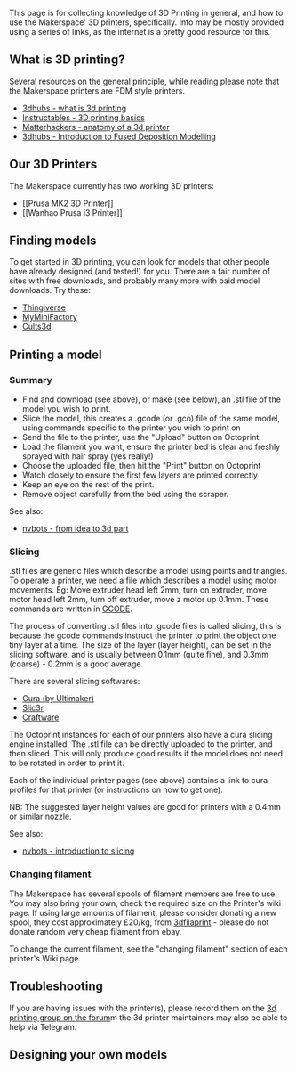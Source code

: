 This page is for collecting knowledge of 3D Printing in general, and how to use the Makerspace' 3D printers, specifically. Info may be mostly provided using a series of links, as the internet is a pretty good resource for this.

## What is 3D printing?

Several resources on the general principle, while reading please note that the Makerspace printers are <span title="Fused Deposition Modelling">FDM</span> style printers.

- [3dhubs - what is 3d printing](https://www.3dhubs.com/what-is-3d-printing)
- [Instructables - 3D printing basics](https://www.instructables.com/id/3D-Printing-Basics/)
- [Matterhackers - anatomy of a 3d printer](https://www.matterhackers.com/articles/anatomy-of-a-3d-printer)
- [3dhubs - Introduction to Fused Deposition Modelling](https://www.3dhubs.com/knowledge-base/introduction-fdm-3d-printing)

## Our 3D Printers

The Makerspace currently has two working 3D printers:

- [[Prusa MK2 3D Printer]]
- [[Wanhao Prusa i3 Printer]]

## Finding models

To get started in 3D printing, you can look for models that other people have already designed (and tested!) for you. There are a fair number of sites with free downloads, and probably many more with paid model downloads. Try these:

- [Thingiverse](https://thingiverse.com)
- [MyMiniFactory](https://myminifactory.com)
- [Cults3d](https://cults3d.com/en)

## Printing a model

### Summary

- Find and download (see above), or make (see below), an .stl file of the model you wish to print.
- Slice the model, this creates a .gcode (or .gco) file of the same model, using commands specific to the printer you wish to print on
- Send the file to the printer, use the "Upload" button on Octoprint.
- Load the filament you want, ensure the printer bed is clear and freshly sprayed with hair spray (yes really!)
- Choose the uploaded file, then hit the "Print" button on Octoprint
- Watch closely to ensure the first few layers are printed correctly
- Keep an eye on the rest of the print.
- Remove object carefully from the bed using the scraper.

See also:
- [nvbots - from idea to 3d part](https://nvbots.com/blog/going-idea-3d-part-expect-3d-printing/)

### Slicing

.stl files are generic files which describe a model using points and triangles. To operate a printer, we need a file which describes a model using motor movements. Eg: Move extruder head left 2mm, turn on extruder, move motor head left 2mm, turn off extruder, move z motor up 0.1mm. These commands are written in [GCODE](https://reprap.org/wiki/G-code).

The process of converting .stl files into .gcode files is called slicing, this is because the gcode commands instruct the printer to print the object one tiny layer at a time. The size of the layer (layer height), can be set in the slicing software, and is usually between 0.1mm (quite fine), and 0.3mm (coarse) - 0.2mm is a good average.

There are several slicing softwares:

- [Cura (by Ultimaker)](https://ultimaker.com/en/products/ultimaker-cura-software)
- [Slic3r](http://slic3r.org/)
- [Craftware](https://craftunique.com/craftware/)

The Octoprint instances for each of our printers also have a cura slicing engine installed. The .stl file can be directly uploaded to the printer, and then sliced. This will only produce good results if the model does not need to be rotated in order to print it.

Each of the individual printer pages (see above) contains a link to cura profiles for that printer (or instructions on how to get one).

NB: The suggested layer height values are good for printers with a 0.4mm or similar nozzle.

See also:
- [nvbots - introduction to slicing](https://nvbots.com/blog/introduction-to-slicing/)

### Changing filament

The Makerspace has several spools of filament members are free to use. You may also bring your own, check the required size on the Printer's wiki page. If using large amounts of filament, please consider donating a new spool, they cost approximately £20/kg, from [3dfilaprint](https://3dfilaprint.com) - please do not donate random very cheap filament from ebay.

To change the current filament, see the "changing filament" section of each printer's Wiki page.

## Troubleshooting

If you are having issues with the printer(s), please record them on the [3d printing group on the forum](https://forum.swindon-makerspace.org/c/3d-printing-group)m the 3d printer maintainers may also be able to help via Telegram.

## Designing your own models
